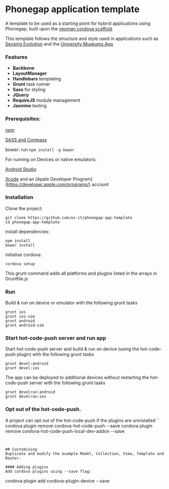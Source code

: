 # Phonegap application template
A template to be used as a starting point for hybrid applications using Phonegap, built upon the [yeoman cordova scaffold](https://github.com/dangeross/generator-cordova).

This template follows the structure and style used in applications such as [Sensing Evolution](https://github.com/ox-it/sensing-evolution) and the [University Museums App](https://github.com/ox-it/uma-client)

### Features
* **Backbone**
* **LayoutManager**
* **Handlebars** templating
* **Grunt** task runner
* **Sass** for styling
* **JQuery**
* **RequireJS** module management
* **Jasmine** testing

### Prerequisites:
[npm](https://node.js.org)

[SASS and Compass](http://thesassway.com/beginner/getting-started-with-sass-and-compass)

bower: run `npm install -g bower`

For running on Devices or native emulators:

[Android Studio](https://developer.android.com/studio/index.html)

[Xcode](https://developer.apple.com/xcode/) and an [Apple Developer Program] (https://developer.apple.com/programs/) account 

### Installation

Clone the project:
```
git clone https://github.com/ox-it/phonegap-app-template
cd phonegap-app-template
```
install dependencies:
```
npm install
bower install
```
initialise cordova:
```
cordova setup
```
This grunt command adds all platforms and plugins listed in the arrays in Gruntfile.js

### Run
Build & run on device or emulator with the following grunt tasks
```
grunt ios
grunt ios-sim
grunt android
grunt android-sim
```
### Start hot-code-push server and run app
Start hot-code-push server and build & run on device (using the hot-code-push plugin) with the following grunt tasks
```
grunt devel:android
grunt devel:ios
```

The app can be deployed to additional devices without restarting the hot-code-push server with the following grunt tasks
```
grunt develrun:android
grunt develrun:ios
```

### Opt out of the hot-code-push.
A project can opt out of the hot-code-push if the plugins are uninstalled
``
cordova plugin remove cordova-hot-code-push --save
cordova plugin remove cordova-hot-code-push-local-dev-addon --save
```


## Customising
Duplicate and modify the example Model, Collection, View, Template and Router.

#### Adding plugins
Add cordova plugins using --save flag:
```
cordova plugin add cordova-plugin-device --save
```
